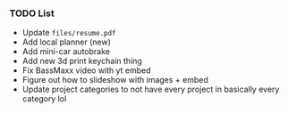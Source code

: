 ### TODO List
- Update `files/resume.pdf`
- Add local planner (new)
- Add mini-car autobrake
- Add new 3d print keychain thing
- Fix BassMaxx video with yt embed
- Figure out how to slideshow with images + embed
- Update project categories to not have every project in basically every category lol